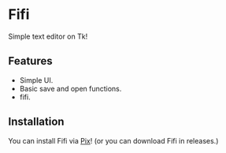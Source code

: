 # Fifi

Simple text editor on Tk!

## Features

- Simple UI.
- Basic save and open functions.
- fifi.

## Installation

You can install Fifi via [Pix](https://github.com/progwi0/pix)!
(or you can download Fifi in releases.)
